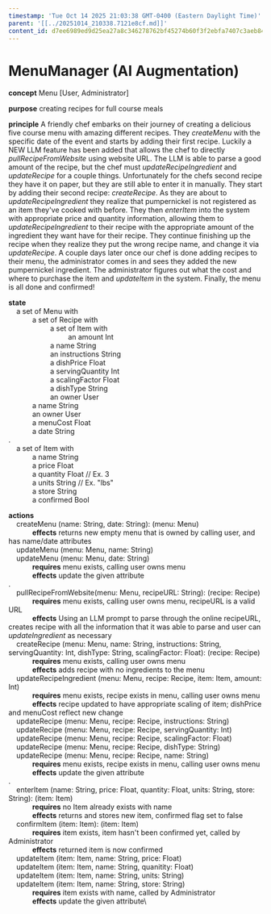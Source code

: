 ```yaml
---
timestamp: 'Tue Oct 14 2025 21:03:38 GMT-0400 (Eastern Daylight Time)'
parent: '[[../20251014_210338.7121e8cf.md]]'
content_id: d7ee6989ed9d25ea27a8c346278762bf45274b60f3f2ebfa7407c3aeb84f431b
---
```


# MenuManager (AI Augmentation)

**concept** Menu \[User, Administrator]

**purpose** creating recipes for full course meals

**principle** A friendly chef embarks on their journey of creating a delicious five course menu with amazing different recipes. They *createMenu* with the specific date of the event and starts by adding their first recipe. Luckily a NEW LLM feature has been added that allows the chef to directly *pullRecipeFromWebsite* using website URL. The LLM is able to parse a good amount of the recipe, but the chef must *updateRecipeIngredient* and *updateRecipe* for a couple things. Unfortunately for the chefs second recipe they have it on paper, but they are still able to enter it in manually. They start by adding their second recipe: *createRecipe*. As they are about to *updateRecipeIngredient* they realize that pumpernickel is not registered as an item they've cooked with before. They then *enterItem* into the system with appropriate price and quantity information, allowing them to *updateRecipeIngredient* to their recipe with the appropriate amount of the ingredient they want have for their recipe. They continue finishing up the recipe when they realize they put the wrong recipe name, and change it via *updateRecipe*. A couple days later once our chef is done adding recipes to their menu, the administrator comes in and sees they added the new pumpernickel ingredient. The administrator figures out what the cost and where to purchase the item and *updateItem* in the system. Finally, the menu is all done and confirmed!

**state**\
    a set of Menu with\
            a set of Recipe with\
                     a set of Item with\
                              an amount Int\
                     a name String\
                     an instructions String\
                     a dishPrice Float\
                     a servingQuantity Int\
                     a scalingFactor Float\
                     a dishType String\
                     an owner User\
            a name String\
            an owner User\
            a menuCost Float\
            a date String\
.\
    a set of Item with\
            a name String\
            a price Float\
            a quantity Float // Ex. 3\
            a units String // Ex. "lbs"\
            a store String\
            a confirmed Bool

**actions**\
    createMenu (name: String, date: String): (menu: Menu)\
            **effects** returns new empty menu that is owned by calling user, and has name/date attributes\
    updateMenu (menu: Menu, name: String)\
    updateMenu (menu: Menu, date: String)\
            **requires** menu exists, calling user owns menu\
            **effects** update the given attribute\
.\
    pullRecipeFromWebsite(menu: Menu, recipeURL: String): (recipe: Recipe)\
            **requires** menu exists, calling user owns menu, recipeURL is a valid URL\
            **effects** Using an LLM prompt to parse through the online recipeURL, creates recipe with all the information that it was able to parse and user can *updateIngredient* as necessary \
    createRecipe (menu: Menu, name: String, instructions: String, servingQuantity: Int, dishType: String, scalingFactor: Float): (recipe: Recipe)\
            **requires** menu exists, calling user owns menu \
            **effects** adds recipe with no ingredients to the menu\
    updateRecipeIngredient (menu: Menu, recipe: Recipe, item: Item, amount: Int)\
            **requires** menu exists, recipe exists in menu, calling user owns menu\
            **effects** recipe updated to have appropriate scaling of item; dishPrice and menuCost reflect new change\
    updateRecipe (menu: Menu, recipe: Recipe, instructions: String)\
    updateRecipe (menu: Menu, recipe: Recipe, servingQuantity: Int)\
    updateRecipe (menu: Menu, recipe: Recipe, scalingFactor: Float)\
    updateRecipe (menu: Menu, recipe: Recipe, dishType: String)\
    updateRecipe (menu: Menu, recipe: Recipe, name: String)\
            **requires** menu exists, recipe exists in menu, calling user owns menu\
            **effects** update the given attribute\
.\
    enterItem (name: String, price: Float, quantity: Float, units: String, store: String): (item: Item)\
            **requires** no Item already exists with name\
            **effects** returns and stores new item, confirmed flag set to false\
    confirmItem (item: Item): (item: Item)\
            **requires** item exists, item hasn't been confirmed yet, called by Administrator\
            **effects** returned item is now confirmed\
    updateItem (item: Item, name: String, price: Float)\
    updateItem (item: Item, name: String, quanitity: Float)\
    updateItem (item: Item, name: String, units: String)\
    updateItem (item: Item, name: String, store: String)\
            **requires** item exists with name, called by Administrator\
            **effects** update the given attribute\\
